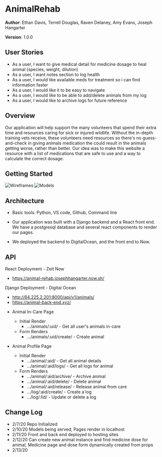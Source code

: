 # AnimalRehab

**Author**: Ethan Davis, Terrell Douglas, Raven Delaney, Amy Evans, Joseph Hangarter

**Version**: 1.0.0 

## User Stories
* As a user, I want to give medical detail for medicine dosage to heal animal (species, weight, dilution)
* As a user, I want notes section to log health
* As a user, I would like available meds for treatment so i can find information faster
* As a user, I would like it to be easy to navigate
* As a user, I would like to be able to add/delete animals from my log
* As a user, I would like to archive logs for future reference

## Overview
<!-- Provide a high level overview of what this application is and why you are building it, beyond the fact that it's an assignment for a Code Fellows 401 class. (i.e. What's your problem domain?) -->
Our application will help support the many volunteers that spend their extra time and resources caring for sick or injured wildlife. Without the in-depth training vets receive, these volunteers need resources so there's no guess-and-check in giving animals medication the could result in the animals getting worse, rather than better. Our idea was to make this website a resource with a list of medications that are safe to use and a way to calculate the correct dosage. 

## Getting Started
<!-- What are the steps that a user must take in order to build this app on their own machine and get it running? -->
![Wireframes](/assets/wireframes.jpg)
![Models](/assets/models.jpg)

## Architecture
<!-- Provide a detailed description of the application design. What technologies (languages, libraries, etc) you're using, and any other relevant design information. This is also an area which you can include any visuals; flow charts, example usage gifs, screen captures, etc.-->
- Basic tools: Python, VS code, Github, Command line

- Our application was built with a Django backend and a React front end. We have a postgresql database and several react components to render our pages. 

- We deployed the backend to DigitalOcean, and the front end to Now.

## API
<!-- Provide detailed instructions for your applications usage. This should include any methods or endpoints available to the user/client/developer. Each section should be formatted to provide clear syntax for usage, example calls including input data requirements and options, and example responses or return values. -->
React Deployment - Zeit Now
* https://animal-rehab.josephhangarter.now.sh/

Django Deployment - Digital Ocean
* http://64.225.2.201:8000/api/v1/animals/
* https://animal-back-end.xyz/

- Animal In-Care Page
  - Initial Render
    - .../animals/:uid/ - Get all user's animals in-care
  - Form Renders
    - .../animals/:uid/create/ - Create animal

- Animal Profile Page
  - Initial Render
    - .../animal/:aid/ - Get all animal details
    - .../animal/:aid/logs/ - Get all logs for animal
  - Form Renders
    - .../animal/:aid/archive/ - Archive animal
    - .../animal/:aid/delete/ - Delete animal
    - .../animal/:aid/release/ - Release animal from care
    - .../log/:aid/create/ - Create a log
    - .../log/:lid/ - Update or delete a log

## Change Log
<!-- Use this are to document the iterative changes made to your application as each feature is successfully implemented. Use time stamps. Here's an example:
01-01-2001 4:59pm - Added functionality to add and delete some things.
-->
* 2/7/20 Repo Initialized
* 2/10/20 Models being served, Pages render in localhost
* 2/11/20 Front and back end deployed to hosting sites
* 2/12/20 Can create new animal instance and find medicine dose for animal, Medicine page and dose form dynamically created from props
* 2/13/20
